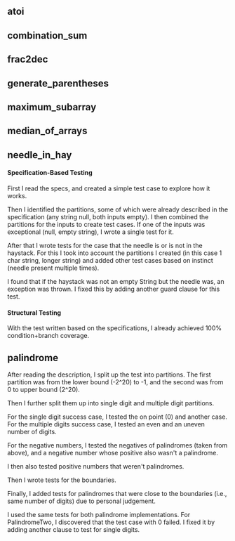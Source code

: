 ## atoi

## combination_sum

## frac2dec

## generate_parentheses

## maximum_subarray

## median_of_arrays

## needle_in_hay

#### Specification-Based Testing
First I read the specs, and created a simple test case to explore how it works.

Then I identified the partitions, some of which were already described in the specification (any string null, both inputs empty). I then combined the partitions for the inputs to create test cases. If one of the inputs was exceptional (null, empty string), I wrote a single test for it.

After that I wrote tests for the case that the needle is or is not in the haystack. For this I took into account the partitions I created (in this case 1 char string, longer string) and added other test cases based on instinct (needle present multiple times).

I found that if the haystack was not an empty String but the needle was, an exception was thrown. I fixed this by adding another guard clause for this test.

#### Structural Testing

With the test written based on the specifications, I already achieved 100% condition+branch coverage.

## palindrome
After reading the description, I split up the test into partitions.
The first partition was from the lower bound (-2^20) to -1,
and the second was from 0 to upper bound (2^20).

Then I further split them up into single digit and multiple digit partitions.

For the single digit success case, I tested the on point (0) and another case.
For the multiple digits success case, I tested an even and an uneven number of digits.

For the negative numbers, I tested the negatives of palindromes (taken from above),
and a negative number whose positive also wasn't a palindrome.

I then also tested positive numbers that weren't palindromes.

Then I wrote tests for the boundaries.

Finally, I added tests for palindromes that were close to the boundaries
(i.e., same number of digits) due to personal judgement.

I used the same tests for both palindrome implementations.
For PalindromeTwo, I discovered that the test case with 0 failed.
I fixed it by adding another clause to test for single digits.